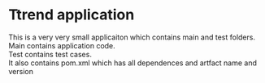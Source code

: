 # Ttrend application

This is a very very small applicaiton which contains main and test folders.  
Main contains application code.  
Test contains test cases.  
It also contains pom.xml which has all dependences and artfact name and version


